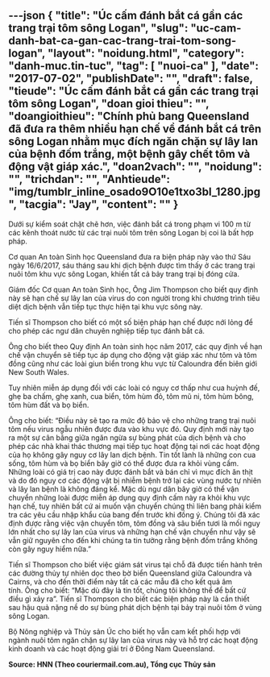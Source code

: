 ---json
{
    "title": "Úc cấm đánh bắt cá gần các trang trại tôm sông Logan",
    "slug": "uc-cam-danh-bat-ca-gan-cac-trang-trai-tom-song-logan",
    "layout": "noidung.html",
    "category": "danh-muc.tin-tuc",
    "tag": [
        "nuoi-ca"
    ],
    "date": "2017-07-02",
    "publishDate": "",
    "draft": false,
    "tieude": "Úc cấm đánh bắt cá gần các trang trại tôm sông Logan",
    "doan gioi thieu": "",
    "doangioithieu": "Chính phủ bang Queensland đã đưa ra thêm nhiều hạn chế về đánh bắt cá trên sông Logan nhằm mục đích ngăn chặn sự lây lan của bệnh đốm trắng, một bệnh gây chết tôm và động vật giáp xác.",
    "doan2vach": "",
    "noidung": "",
    "trichdan": "",
    "Anhtieude": "img/tumblr_inline_osado9O10e1txo3bl_1280.jpg",
    "tacgia": "Jay",
    "__content__": ""
}
---
<p>Dưới sự kiểm so&aacute;t chặt chẽ hơn, việc đ&aacute;nh bắt c&aacute; trong phạm vi 100 m từ c&aacute;c k&ecirc;nh tho&aacute;t nước từ c&aacute;c trại nu&ocirc;i t&ocirc;m tr&ecirc;n s&ocirc;ng Logan bị coi l&agrave; bất hợp ph&aacute;p.</p>

<p>Cơ quan An to&agrave;n Sinh học Queensland đưa ra biện ph&aacute;p n&agrave;y v&agrave;o thứ S&aacute;u ng&agrave;y 16/6/2017, s&aacute;u th&aacute;ng sau khi dịch bệnh được t&igrave;m thấy ở c&aacute;c trang trại nu&ocirc;i t&ocirc;m khu vực s&ocirc;ng Logan, khiến tất cả bảy trang trại bị đ&oacute;ng cửa.</p>

<p>Gi&aacute;m đốc Cơ quan An to&agrave;n Sinh học, &Ocirc;ng Jim Thompson cho biết quy định n&agrave;y sẽ hạn chế sự l&acirc;y lan của virus do con người trong khi chương tr&igrave;nh ti&ecirc;u diệt dịch bệnh vẫn tiếp tục thực hiện tại khu vực s&ocirc;ng n&agrave;y.</p>

<p>Tiến sĩ Thompson cho biết c&oacute; một số biện ph&aacute;p hạn chế được nới lỏng để cho ph&eacute;p c&aacute;c ngư d&acirc;n chuy&ecirc;n nghiệp tiếp tục đ&aacute;nh bắt c&aacute;.</p>

<p>&Ocirc;ng cho biết theo Quy định An to&agrave;n sinh học năm 2017, c&aacute;c quy định về hạn chế vận chuyển sẽ tiếp tục &aacute;p dụng cho động vật gi&aacute;p x&aacute;c như t&ocirc;m v&agrave; t&ocirc;m đồng cũng như c&aacute;c lo&agrave;i giun biển trong khu vực từ Caloundra đến bi&ecirc;n giới New South Wales.</p>

<p>Tuy nhi&ecirc;n miễn &aacute;p dụng đối với c&aacute;c lo&agrave;i c&oacute; nguy cơ thấp như cua huỳnh đế, ghẹ ba chấm, ghẹ xanh, cua biển, t&ocirc;m h&ugrave;m đỏ, t&ocirc;m mũ ni, t&ocirc;m h&ugrave;m b&ocirc;ng, t&ocirc;m h&ugrave;m đất v&agrave; bọ biển.</p>

<p>&Ocirc;ng cho biết: &ldquo;Điều n&agrave;y sẽ tạo ra mức độ bảo vệ cho những trang trại nu&ocirc;i t&ocirc;m nếu virus ngẫu nhi&ecirc;n được đưa v&agrave;o khu vực đ&oacute;. Quy định mới n&agrave;y tạo ra một sự c&acirc;n bằng giữa ngăn ngừa sự b&ugrave;ng ph&aacute;t của dịch bệnh v&agrave; cho ph&eacute;p c&aacute;c nh&agrave; khai th&aacute;c thương mại tiếp tục hoạt động tại nơi c&aacute;c hoạt động của họ kh&ocirc;ng g&acirc;y nguy cơ l&acirc;y lan dịch bệnh. Tin tốt l&agrave;nh l&agrave; những con cua sống, t&ocirc;m h&ugrave;m v&agrave; bọ biển b&acirc;y giờ c&oacute; thể được đưa ra khỏi v&ugrave;ng cấm. Những lo&agrave;i c&oacute; gi&aacute; trị cao n&agrave;y được đ&aacute;nh bắt v&agrave; b&aacute;n chỉ v&igrave; mục đ&iacute;ch ăn thịt v&agrave; do đ&oacute; nguy cơ c&aacute;c động vật bị nhiễm bệnh trở lại c&aacute;c v&ugrave;ng nước tự nhi&ecirc;n v&agrave; l&acirc;y lan bệnh l&agrave; kh&ocirc;ng đ&aacute;ng kể. Mặc d&ugrave; ngư d&acirc;n b&acirc;y giờ c&oacute; thể vận chuyển những lo&agrave;i được miễn &aacute;p dụng quy định cấm n&agrave;y ra khỏi khu vực hạn chế, tuy nhi&ecirc;n bất cứ ai muốn vận chuyển ch&uacute;ng th&igrave; li&ecirc;n bang phải kiểm tra c&aacute;c y&ecirc;u cầu nhập khẩu của bang đến trước khi đồng &yacute;. Ch&uacute;ng t&ocirc;i đ&atilde; x&aacute;c định được rằng việc vận chuyển t&ocirc;m, t&ocirc;m đồng v&agrave; s&acirc;u biển tươi l&agrave; mối nguy lớn nhất cho sự l&acirc;y lan của virus v&agrave; những hạn chế vận chuyển như vậy sẽ vẫn giữ nguy&ecirc;n cho đến khi ch&uacute;ng ta tin tưởng rằng bệnh đốm trắng kh&ocirc;ng c&ograve;n g&acirc;y nguy hiểm nữa.&rdquo;</p>

<p>Tiến sĩ Thompson cho biết việc gi&aacute;m s&aacute;t virus tại chỗ đ&atilde; được tiến h&agrave;nh tr&ecirc;n c&aacute;c đường thủy tự nhi&ecirc;n dọc theo bờ biển Queensland giữa Caloundra v&agrave; Cairns, v&agrave; cho đến thời điểm n&agrave;y tất cả c&aacute;c mẫu đ&atilde; cho kết quả &acirc;m t&iacute;nh.&nbsp;&Ocirc;ng cho biết: &ldquo;Mặc d&ugrave; đ&acirc;y l&agrave; tin tốt, ch&uacute;ng t&ocirc;i kh&ocirc;ng thể để bất cứ điều g&igrave; xảy ra&rdquo;.&nbsp;Tiến sĩ Thompson cho biết c&aacute;c biện ph&aacute;p n&agrave;y l&agrave; cần thiết sau hậu quả nặng nề do sự b&ugrave;ng ph&aacute;t dịch bệnh tại bảy trại nu&ocirc;i t&ocirc;m ở v&ugrave;ng s&ocirc;ng Logan.</p>

<p>Bộ N&ocirc;ng nghiệp v&agrave; Thủy sản &Uacute;c cho biết họ vẫn cam kết phối hợp với ng&agrave;nh nu&ocirc;i t&ocirc;m ngăn chặn sự l&acirc;y lan của virus n&agrave;y v&agrave; hỗ trợ c&aacute;c hoạt động kinh doanh v&agrave; c&aacute;c hoạt động giải tr&iacute; ở Đ&ocirc;ng Nam Queensland.</p>

<p><strong>Source: HNN (Theo couriermail.com.au), Tổng cục Thủy sản</strong></p>
